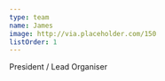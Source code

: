 ```yaml
---
type: team
name: James
image: http://via.placeholder.com/150
listOrder: 1
---
```


President / Lead Organiser
